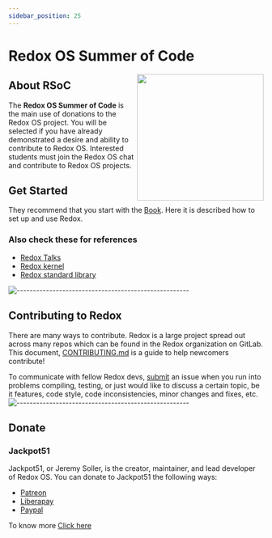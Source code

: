 ```yaml
---
sidebar_position: 25
---
```


# Redox OS Summer of Code

<img src="https://user-images.githubusercontent.com/87390353/140606024-b0b682af-08cb-4bf0-84a7-9866fadc8b1c.jpg" width="250" align = "right"/>

## About RSoC

The **Redox OS Summer of Code** is the main use of donations to the Redox OS project. You will be selected if you have already demonstrated a desire and ability to contribute 
to Redox OS. Interested students must join the Redox OS chat and contribute to Redox OS projects.


## Get Started

They recommend that you start with the [Book](https://doc.redox-os.org/book/). Here it is described how to set up and use Redox.
### Also check these for references
- [Redox Talks](https://www.redox-os.org/talks/)
- [Redox kernel](https://doc.redox-os.org/kernel/kernel/)
- [Redox standard library](https://doc.redox-os.org/std/std/)

![-----------------------------------------------------](https://raw.githubusercontent.com/andreasbm/readme/master/assets/lines/rainbow.png)


## Contributing to Redox
There are many ways to contribute.
Redox is a large project spread out across many repos which can be found in the Redox organization on GitLab. This document, 
[CONTRIBUTING.md](https://gitlab.redox-os.org/redox-os/redox/blob/master/CONTRIBUTING.md) is a guide to help
newcomers contribute!

To communicate with fellow Redox devs, [submit](https://discourse.redox-os.org/) an issue when you run into problems 
compiling, testing, or just would like to discuss a certain topic, be it features, code style, code inconsistencies, minor changes and fixes, etc.
![-----------------------------------------------------](https://raw.githubusercontent.com/andreasbm/readme/master/assets/lines/rainbow.png)

## Donate
### Jackpot51
Jackpot51, or Jeremy Soller, is the creator, maintainer, and lead developer of Redox OS.
You can donate to Jackpot51 the following ways:

- [Patreon](https://www.patreon.com/redox_os)
- [Liberapay](https://liberapay.com/redox_os)
- [Paypal](https://www.paypal.com/paypalme/redoxos)

To know more [Click here](https://www.redox-os.org/rsoc/)


